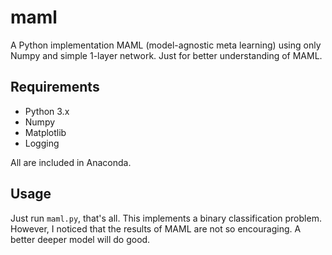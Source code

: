# maml

A Python implementation MAML (model-agnostic meta learning) using only Numpy and simple 1-layer network. Just for better understanding of MAML.

## Requirements

- Python 3.x
- Numpy
- Matplotlib
- Logging

All are included in Anaconda.

## Usage

Just run `maml.py`, that's all. This implements a binary classification problem. However, I noticed that the results of MAML are not so encouraging. A better deeper model will do good.
